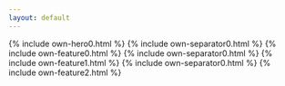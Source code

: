 ```yaml
---
layout: default
---
```


  {% include own-hero0.html %}
  {% include own-separator0.html %}
  {% include own-feature0.html %}
  {% include own-separator0.html %}
  {% include own-feature1.html %}
  {% include own-separator0.html %}
  {% include own-feature2.html %}






